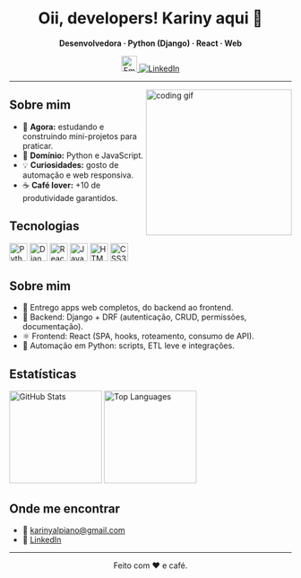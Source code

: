 <div align="center">

# Oii, developers! Kariny aqui 👋

**Desenvolvedora · Python (Django) · React · Web**

  <a href="mailto:work.karinyalpiano@gmail.com" title="Email">
    <img alt="Email" width="28" src="https://cdn.simpleicons.org/gmail/EA4335" />
  </a>
<a href="https://www.linkedin.com/in/kariny-alpiano-ab0b18146/">
  <img alt="LinkedIn" src="https://img.shields.io/badge/LinkedIn-Kariny%20Alpiano-0A66C2?logo=linkedin&logoColor=white">
</a>

</div>

---

<img align="right" width="260" alt="coding gif" src="https://user-images.githubusercontent.com/74038190/219923809-b86dc415-a0c2-4a38-bc88-ad6cf06395a8.gif"/>

## Sobre mim
- 🔭 **Agora:** estudando e construindo mini-projetos para praticar.
- 🌱 **Domínio:** Python e JavaScript.
- 💡 **Curiosidades:** gosto de automação e web responsiva.
- ☕ **Café lover:** +10 de produtividade garantidos.

## Tecnologias
<p>
  <img alt="Python" title="Python" height="32" src="https://cdn.jsdelivr.net/gh/devicons/devicon/icons/python/python-original.svg"/>
  <img alt="Django" title="Django" height="32" src="https://cdn.jsdelivr.net/gh/devicons/devicon/icons/django/django-plain.svg"/>
  <img alt="React" title="React" height="32" src="https://cdn.jsdelivr.net/gh/devicons/devicon/icons/react/react-original.svg"/>
  <img alt="JavaScript" title="JavaScript" height="32" src="https://cdn.jsdelivr.net/gh/devicons/devicon/icons/javascript/javascript-original.svg"/>
  <img alt="HTML5" title="HTML5" height="32" src="https://cdn.jsdelivr.net/gh/devicons/devicon/icons/html5/html5-original.svg"/>
  <img alt="CSS3" title="CSS3" height="32" src="https://cdn.jsdelivr.net/gh/devicons/devicon/icons/css3/css3-original.svg"/>
</p>

## Sobre mim
- 🚀 Entrego apps web completos, do backend ao frontend.
- 🧱 Backend: Django + DRF (autenticação, CRUD, permissões, documentação).
- ⚛️ Frontend: React (SPA, hooks, roteamento, consumo de API).
- 🐍 Automação em Python: scripts, ETL leve e integrações.

## Estatísticas
<p>
  <img height="165" alt="GitHub Stats" src="https://github-readme-stats.vercel.app/api?username=Karinyalpiano&show_icons=true&theme=tokyonight&include_all_commits=true&count_private=true"/>
  <img height="165" alt="Top Languages" src="https://github-readme-stats.vercel.app/api/top-langs/?username=Karinyalpiano&layout=compact&langs_count=8&theme=tokyonight"/>
</p>

## Onde me encontrar
- 📧 <a href="mailto:karinyalpiano@gmail.com">karinyalpiano@gmail.com</a>
- 💼 <a href="https://www.linkedin.com/in/kariny-alpiano-ab0b18146/">LinkedIn</a>

---

<div align="center">Feito com ❤️ e café.</div>
